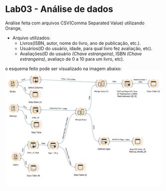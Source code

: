 # Lab03 - Análise de dados
 Análise feita com arquivos CSV(Comma Separated Value) utilizando Orange, 
 - Arquivo utilizados: 
    - Livros(ISBN, autor, nome do livro, ano de publicação, etc.).
    - Usuários(ID do usuário, idade, para qual livro fez avaliação, etc).
    - Avaliações(ID do usuário *(Chave estrangeira)*, ISBN *(Chave estrangeira)*, avaliaço de 0 a 10 para um livro, etc).
 
 o esquema feito pode ser visualizado na imagem abaixo:<br>
![Imagem Tarefa com arquivo CSV no programa orange](https://github.com/raoniton/mc536/blob/master/lab03/images/workingOnCSV_Data.png)


